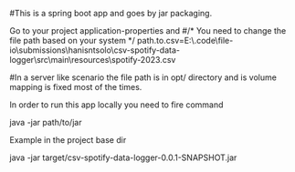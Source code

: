 #This is a spring boot app and goes by jar packaging.

Go to your project application-properties and
#/* You need to change the file path based on your system */
path.to.csv=E:\\.code\\file-io\\submissions\\hanisntsolo\\csv-spotify-data-logger\\src\\main\\resources\\spotify-2023.csv

#In a server like scenario the file path is in opt/ directory and is volume mapping is fixed most of the times.

In order to run this app locally you need to fire command

java -jar path/to/jar

Example in the project base dir

java -jar target/csv-spotify-data-logger-0.0.1-SNAPSHOT.jar